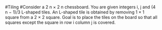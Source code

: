 #Tiling
#Consider a 2 n × 2 n chessboard. You are given integers i, j and (4 n − 1)/3
L-shaped tiles. An L-shaped tile is obtained by removing 1 × 1 square from a 2 × 2 square. Goal is to place the tiles on the board so that all squares except the square in row i column j is
covered.
